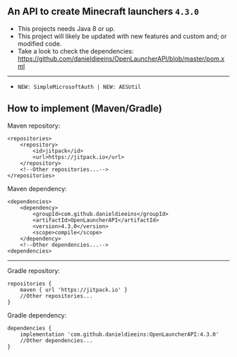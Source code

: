 An API to create Minecraft launchers ```4.3.0```
---

- This projects needs Java 8 or up.
- This project will likely be updated with new features and custom and; or modified code.
- Take a look to check the dependencies: https://github.com/danieldieeins/OpenLauncherAPI/blob/master/pom.xml

---

- ``NEW: SimpleMicrosoftAuth | NEW: AESUtil``

How to implement (Maven/Gradle)
-
Maven repository:
```
<repositories>
    <repository>
        <id>jitpack</id>
        <url>https://jitpack.io</url>
    </repository>
    <!--Other repositories...-->
</repositories>
```
Maven dependency:
```
<dependencies>
    <dependency>
        <groupId>com.github.danieldieeins</groupId>
        <artifactId>OpenLauncherAPI</artifactId>
        <version>4.3.0</version>
        <scope>compile</scope>
    </dependency>
    <!--Other dependencies...-->
<dependencies>
```
---
Gradle repository:
```
repositories {
    maven { url 'https://jitpack.io' }
    //Other repositories...
}
```
Gradle dependency:
```
dependencies {
    implementation 'com.github.danieldieeins:OpenLauncherAPI:4.3.0'
    //Other dependencies...
}
```
